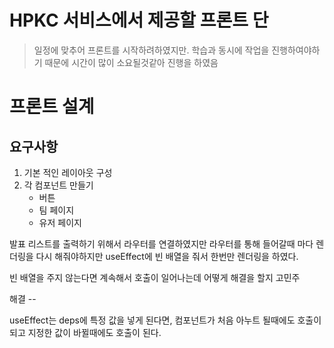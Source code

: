 # HPKC 서비스에서 제공할 프론트 단

> 일정에 맞추어 프론트를 시작하려하였지만. 학습과 동시에 작업을 진행하여야하기 때문에 시간이 많이 소요될것같아 진행을 하였음

# 프론트 설계

## 요구사항

1. 기본 적인 레이아웃 구성
2. 각 컴포넌트 만들기
    - 버튼
    - 팀 페이지
    - 유저 페이지


발표 리스트를 출력하기 위해서 라우터를 연결하였지만 라우터를 통해 들어갈때 마다 렌더링을 다시 해줘야하지만
useEffect에 빈 배열을 줘서 한번만 렌더링을 하였다. 

빈 배열을 주지 않는다면 계속해서 호출이 일어나는데 어떻게 해결을 할지 고민주

해결 -- 

useEffect는 deps에 특정 값을 넣게 된다면, 컴포넌트가 처음 아누트 될때에도 호출이되고 지정한 값이 바뀔때에도 호출이 된다.